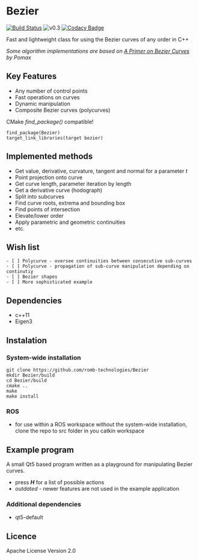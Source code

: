 
# Bezier
[![Build Status](https://api.travis-ci.com/romb-technologies/Bezier.svg?branch=master)](https://api.travis-ci.com/romb-technologies/Bezier)
![v0.3](https://img.shields.io/badge/version-0.3-blue.svg)
[![Codacy Badge](https://api.codacy.com/project/badge/Grade/aceb46ce7de1407abd56cfc127dba5f1)](https://www.codacy.com/manual/stribor14/Bezier?utm_source=github.com&amp;utm_medium=referral&amp;utm_content=stribor14/Bezier-cpp&amp;utm_campaign=Badge_Grade)

Fast and lightweight class for using the Bezier curves of any order in C++

*Some algorithm implementations are based on [A Primer on Bezier Curves](https://pomax.github.io/bezierinfo/) by Pomax*

## Key Features
  - Any number of control points
  - Fast operations on curves
  - Dynamic manipulation
  - Composite Bezier curves (polycurves)

CMake *find_package()* compatible!
```
find_package(Bezier)
target_link_libraries(target bezier)
```

## Implemented methods
  - Get value, derivative, curvature, tangent and normal for a parameter *t*
  - Point projection onto curve
  - Get curve length, parameter iteration by length
  - Get a derivative curve (hodograph)
  - Split into subcurves
  - Find curve roots, extrema and bounding box
  - Find points of intersection
  - Elevate/lower order
  - Apply parametric and geometric continuities
  - etc.
  
## Wish list
    - [ ] Polycurve - oversee continuities between consecutive sub-curves
    - [ ] Polycurve - propagation of sub-curve manipulation depending on continutiy
    - [ ] Bezier shapes
    - [ ] More sophisticated example

## Dependencies
  - c++11
  - Eigen3

## Instalation
### System-wide installation
```
git clone https://github.com/romb-technologies/Bezier
mkdir Bezier/build
cd Bezier/build
cmake ..
make
make install
```
### ROS
- for use within a ROS workspace without the system-wide installation, clone the repo to src folder in you catkin workspace 

## Example program
A small Qt5 based program written as a playground for manipulating Bezier curves.
- press *__H__* for a list of possible actions
- *outdated* - newer features are not used in the example application

### Additional dependencies
 - qt5-default 

## Licence
Apache License Version 2.0
